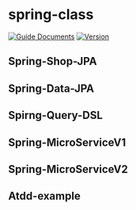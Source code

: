 # spring-class
[![Guide Documents](https://img.shields.io/badge/wiki-documentation-forestgreen)](https://github.com/jihwooon/spring-class/wiki)
[![Version](https://img.shields.io/badge/version-2023.01.27-red.svg)](./CHANGELOG)


## Spring-Shop-JPA

## Spring-Data-JPA

## Spirng-Query-DSL

## Spring-MicroServiceV1

## Spring-MicroServiceV2

## Atdd-example

